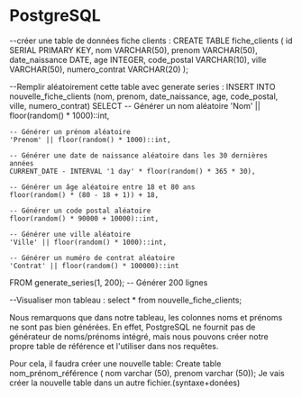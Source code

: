 # PostgreSQL
--créer une table de données fiche clients : 
CREATE TABLE fiche_clients (
    id SERIAL PRIMARY KEY,
    nom VARCHAR(50),
    prenom VARCHAR(50),
    date_naissance DATE,
    age INTEGER,
    code_postal VARCHAR(10),
    ville VARCHAR(50),
    numero_contrat VARCHAR(20)
);

--Remplir aléatoirement cette table avec generate series : 
INSERT INTO nouvelle_fiche_clients (nom, prenom, date_naissance, age, code_postal,
 ville, numero_contrat)
SELECT
    -- Générer un nom aléatoire
    'Nom' || floor(random() * 1000)::int,
    
    -- Générer un prénom aléatoire
    'Prenom' || floor(random() * 1000)::int,
    
    -- Générer une date de naissance aléatoire dans les 30 dernières années
    CURRENT_DATE - INTERVAL '1 day' * floor(random() * 365 * 30),
    
    -- Générer un âge aléatoire entre 18 et 80 ans
    floor(random() * (80 - 18 + 1)) + 18,
    
    -- Générer un code postal aléatoire
    floor(random() * 90000 + 10000)::int,
    
    -- Générer une ville aléatoire
    'Ville' || floor(random() * 1000)::int,
    
    -- Générer un numéro de contrat aléatoire
    'Contrat' || floor(random() * 100000)::int
FROM generate_series(1, 200);  -- Générer 200 lignes

--Visualiser mon tableau : 
select * from nouvelle_fiche_clients;

Nous remarquons que dans notre tableau, les colonnes noms et prénoms ne sont pas bien
 générées.
En effet, PostgreSQL ne fournit pas de générateur de noms/prénoms intégré, mais nous 
pouvons créer notre propre table de référence et l'utiliser dans nos requêtes.

Pour cela, il faudra créer une nouvelle table:
Create table nom_prénom_référence (
nom varchar (50), prenom varchar (50));
Je vais créer la nouvelle table dans un autre fichier.(syntaxe+donées)
